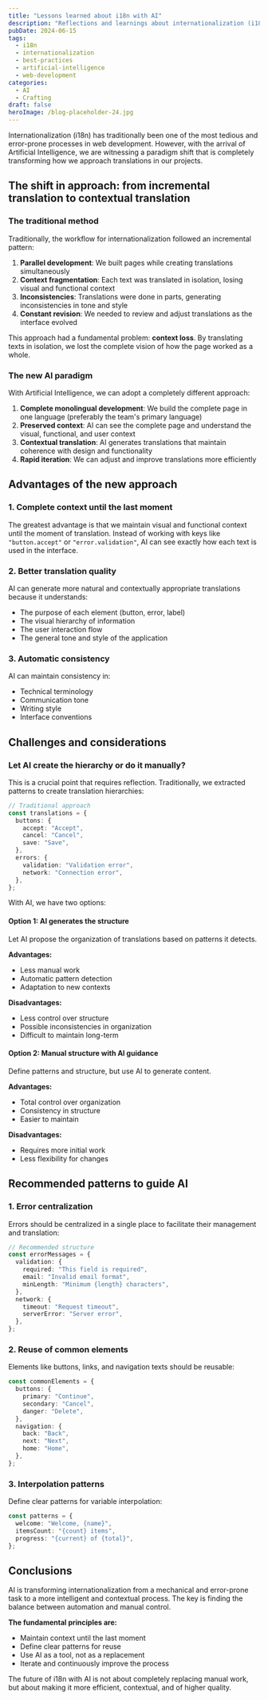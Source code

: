 ```yaml
---
title: "Lessons learned about i18n with AI"
description: "Reflections and learnings about internationalization (i18n) using Artificial Intelligence, common challenges and best practices for future development teams."
pubDate: 2024-06-15
tags:
  - i18n
  - internationalization
  - best-practices
  - artificial-intelligence
  - web-development
categories:
  - AI
  - Crafting
draft: false
heroImage: /blog-placeholder-24.jpg
---
```


Internationalization (i18n) has traditionally been one of the most tedious and error-prone processes in web development. However, with the arrival of Artificial Intelligence, we are witnessing a paradigm shift that is completely transforming how we approach translations in our projects.

## The shift in approach: from incremental translation to contextual translation

### The traditional method

Traditionally, the workflow for internationalization followed an incremental pattern:

1. **Parallel development**: We built pages while creating translations simultaneously
2. **Context fragmentation**: Each text was translated in isolation, losing visual and functional context
3. **Inconsistencies**: Translations were done in parts, generating inconsistencies in tone and style
4. **Constant revision**: We needed to review and adjust translations as the interface evolved

This approach had a fundamental problem: **context loss**. By translating texts in isolation, we lost the complete vision of how the page worked as a whole.

### The new AI paradigm

With Artificial Intelligence, we can adopt a completely different approach:

1. **Complete monolingual development**: We build the complete page in one language (preferably the team's primary language)
2. **Preserved context**: AI can see the complete page and understand the visual, functional, and user context
3. **Contextual translation**: AI generates translations that maintain coherence with design and functionality
4. **Rapid iteration**: We can adjust and improve translations more efficiently

## Advantages of the new approach

### 1. Complete context until the last moment

The greatest advantage is that we maintain visual and functional context until the moment of translation. Instead of working with keys like `"button.accept"` or `"error.validation"`, AI can see exactly how each text is used in the interface.

### 2. Better translation quality

AI can generate more natural and contextually appropriate translations because it understands:

- The purpose of each element (button, error, label)
- The visual hierarchy of information
- The user interaction flow
- The general tone and style of the application

### 3. Automatic consistency

AI can maintain consistency in:

- Technical terminology
- Communication tone
- Writing style
- Interface conventions

## Challenges and considerations

### Let AI create the hierarchy or do it manually?

This is a crucial point that requires reflection. Traditionally, we extracted patterns to create translation hierarchies:

```typescript
// Traditional approach
const translations = {
  buttons: {
    accept: "Accept",
    cancel: "Cancel",
    save: "Save",
  },
  errors: {
    validation: "Validation error",
    network: "Connection error",
  },
};
```

With AI, we have two options:

#### Option 1: AI generates the structure

Let AI propose the organization of translations based on patterns it detects.

**Advantages:**

- Less manual work
- Automatic pattern detection
- Adaptation to new contexts

**Disadvantages:**

- Less control over structure
- Possible inconsistencies in organization
- Difficult to maintain long-term

#### Option 2: Manual structure with AI guidance

Define patterns and structure, but use AI to generate content.

**Advantages:**

- Total control over organization
- Consistency in structure
- Easier to maintain

**Disadvantages:**

- Requires more initial work
- Less flexibility for changes

## Recommended patterns to guide AI

### 1. Error centralization

Errors should be centralized in a single place to facilitate their management and translation:

```typescript
// Recommended structure
const errorMessages = {
  validation: {
    required: "This field is required",
    email: "Invalid email format",
    minLength: "Minimum {length} characters",
  },
  network: {
    timeout: "Request timeout",
    serverError: "Server error",
  },
};
```

### 2. Reuse of common elements

Elements like buttons, links, and navigation texts should be reusable:

```typescript
const commonElements = {
  buttons: {
    primary: "Continue",
    secondary: "Cancel",
    danger: "Delete",
  },
  navigation: {
    back: "Back",
    next: "Next",
    home: "Home",
  },
};
```

### 3. Interpolation patterns

Define clear patterns for variable interpolation:

```typescript
const patterns = {
  welcome: "Welcome, {name}",
  itemsCount: "{count} items",
  progress: "{current} of {total}",
};
```

## Conclusions

AI is transforming internationalization from a mechanical and error-prone task to a more intelligent and contextual process. The key is finding the balance between automation and manual control.

**The fundamental principles are:**

- Maintain context until the last moment
- Define clear patterns for reuse
- Use AI as a tool, not as a replacement
- Iterate and continuously improve the process

The future of i18n with AI is not about completely replacing manual work, but about making it more efficient, contextual, and of higher quality.
